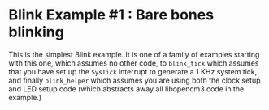 # Blink Example #1 : Bare bones blinking

This is the simplest Blink example. It is one of a family of examples
starting with this one, which assumes no other code, to `blink_tick` which
assumes that you have set up the `SysTick` interrupt to generate a 1 KHz
system tick, and finally `blink_helper` which assumes you are using both
the clock setup and LED setup code (which abstracts away all libopencm3 code
in the example.)

